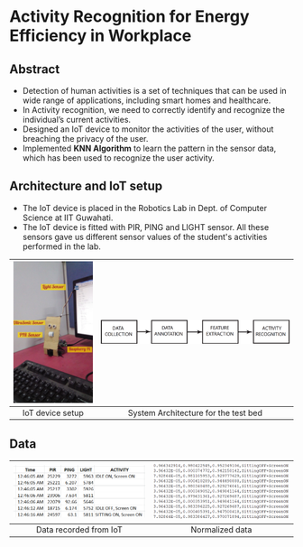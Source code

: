 # Activity Recognition for Energy Efficiency in Workplace

## Abstract
 - Detection of human activities is a set of techniques that can be used in wide range of applications, including smart homes and healthcare.
 - In Activity recognition, we need to correctly identify and recognize the individual’s current activities.
 - Designed an IoT device to monitor the activities of the user, without breaching the privacy of the user.
 - Implemented <b>KNN Algorithm</b> to learn the pattern in the sensor data, which has been used to recognize the user activity.
 
## Architecture and IoT setup

 - The IoT device is placed in the Robotics Lab in Dept. of Computer Science at IIT Guwahati.
 - The IoT device is fitted with PIR, PING and LIGHT sensor. All these sensors gave us different sensor values of the student's activities performed in the lab.

| <img src="/Images/Pi Setup.jpg" width="250px" alt="IoT">  | <img src="/Images/Arch.PNG" width="622px" alt="System Architecture for the test bed"> |
|:---:|:---:|
| IoT device setup | System Architecture for the test bed |

## Data

| <img src="/Images/data.PNG" width="436px" alt="Data recorded from IoT">  | <img src="/Images/norm.PNG" width="436px" alt="Normalized data"> |
|:---:|:---:|
| Data recorded from IoT | Normalized data |
